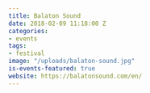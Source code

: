 ```yaml
---
title: Balaton Sound
date: 2018-02-09 11:18:00 Z
categories:
- events
tags:
- festival
image: "/uploads/balaton-sound.jpg"
is-events-featured: true
website: https://balatonsound.com/en/
---
```


